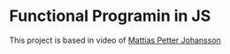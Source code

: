 # Functional Programin in JS

This project is based in video of [Mattias Petter Johansson](https://www.youtube.com/watch?v=BMUiFMZr7vk&list=PL0zVEGEvSaeEd9hlmCXrk5yUyqUag-n84)
